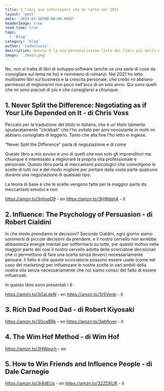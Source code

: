 ```yaml
---
title: I libri più interssanti che ho letto nel 2021
layout: 'post'
date: '2022-01-10T00:00:00.000Z'
headerImage: true
read-time: true
tags:
  - 'Blog'
category: 'blog'
author: 'ludusrusso'
description: Questa è la mia personalissima lista dei libri più belli ed interessanti che ho letto nel 2021
image: './main.png'
---
```


No, non si tratta di libri di sviluppo software (anche se una serie di cose da consigliare sul tema ne ho) e nemmeno di romanzi. Nel 2021 ho letto moltissimi libri sul business e la crescita personale, che credo mi abbiano
permesso di migliorarmi non poco nell'arco di un solo anno. Qui sono quelli che mi sono piaciuti di più e che
consiglierei a chiunque.

## 1. Never Split the Difference: Negotiating as if Your Life Depended on It - di Chris Voss

Peccato per la traduzione del titolo in italiano, che è un titolo talmente spudaratamente "clickbait" che l'ho evitato per anni nonostante in molti mi abbiano consigliato di leggerlo. Tanto che alla fine l'ho letto in inglese.

"Never Split the Difference" parla di negoziazione e di come

Questo libro a mio avviso è uno di quelli che non solo gli imprenditori ma chiunque è interessato a migliorare
la propria vita professionale e personale. Questo libro parla di meccanismi psicologici che coinvolgono le scelte
di tutti noi e del modo migliore per portare dalla vosta parte qualcuno durante una negoziazione di qualsiasi tipo.

La teoria di base è che le scelte vengono fatte per la maggior parte da meccanismi emotivi e non

https://amzn.to/3nhspD9 - en
https://amzn.to/3HWdshA - it

## 2. Influence: The Psychology of Persuasion - di Robert Cialdini

In che modo prendiamo le decisioni? Secondo Cialdini, ogni giorno siamo sommersi di piccole decisioni da prendere, e il
nostro cervello non avrebbe abbastanza energie mentali per soffermarsi su tutte, per questo motivo nella maggior parte dei cosi il nostro cervello adotta delle scorciatoie decisionali che ci permettono di fare una scelta senza doverci
necessariamente pensare. Il fatto è che queste scorciatorie possono essere usate (come nel caso del marketing) per influenzare le nostre scelte in vari ambiti della nostra vita senza necessariamente che noi siamo consci del fatto di
essere influenzati.

In questo libro sono presentati i 6

https://amzn.to/3GaLdeN - en
https://amzn.to/3r5Venb - it

## 3. Rich Dad Pood Dad - di Robert Kiyosaki

https://amzn.to/3GcaBRk - en
https://amzn.to/3qhfkvm - it

## 4. The Wim Hof Method - di Wim Hof

https://amzn.to/3HWpurh - en

## 5. How to Win Friends and Influence People - di Dale Carnegie

https://amzn.to/3r8dEUs - en
https://amzn.to/32ZDXUR - it
